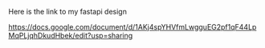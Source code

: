 Here is the link to my fastapi design

https://docs.google.com/document/d/1AKj4spYHVfmLwgguEG2pf1qF44LpMqPLjqhDkudHbek/edit?usp=sharing
